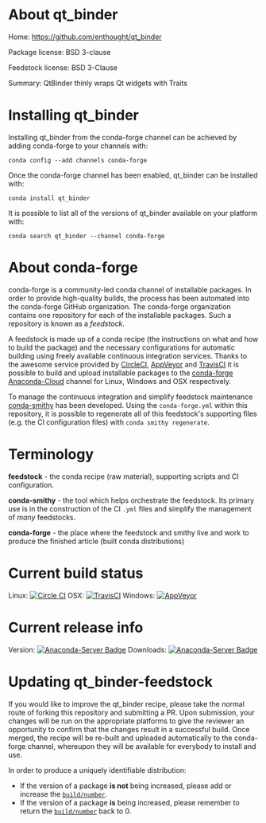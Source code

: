 About qt_binder
===============

Home: https://github.com/enthought/qt_binder

Package license: BSD 3-clause

Feedstock license: BSD 3-Clause

Summary: QtBinder thinly wraps Qt widgets with Traits



Installing qt_binder
====================

Installing qt_binder from the conda-forge channel can be achieved by adding conda-forge to your channels with:

```
conda config --add channels conda-forge
```

Once the conda-forge channel has been enabled, qt_binder can be installed with:

```
conda install qt_binder
```

It is possible to list all of the versions of qt_binder available on your platform with:

```
conda search qt_binder --channel conda-forge
```


About conda-forge
=================

conda-forge is a community-led conda channel of installable packages.
In order to provide high-quality builds, the process has been automated into the
conda-forge GitHub organization. The conda-forge organization contains one repository
for each of the installable packages. Such a repository is known as a *feedstock*.

A feedstock is made up of a conda recipe (the instructions on what and how to build
the package) and the necessary configurations for automatic building using freely
available continuous integration services. Thanks to the awesome service provided by
[CircleCI](https://circleci.com/), [AppVeyor](http://www.appveyor.com/)
and [TravisCI](https://travis-ci.org/) it is possible to build and upload installable
packages to the [conda-forge](https://anaconda.org/conda-forge)
[Anaconda-Cloud](http://docs.anaconda.org/) channel for Linux, Windows and OSX respectively.

To manage the continuous integration and simplify feedstock maintenance
[conda-smithy](http://github.com/conda-forge/conda-smithy) has been developed.
Using the ``conda-forge.yml`` within this repository, it is possible to regenerate all of
this feedstock's supporting files (e.g. the CI configuration files) with ``conda smithy regenerate``.


Terminology
===========

**feedstock** - the conda recipe (raw material), supporting scripts and CI configuration.

**conda-smithy** - the tool which helps orchestrate the feedstock.
                   Its primary use is in the construction of the CI ``.yml`` files
                   and simplify the management of *many* feedstocks.

**conda-forge** - the place where the feedstock and smithy live and work to
                  produce the finished article (built conda distributions)

Current build status
====================

Linux: [![Circle CI](https://circleci.com/gh/conda-forge/qt_binder-feedstock.svg?style=svg)](https://circleci.com/gh/conda-forge/qt_binder-feedstock)
OSX: [![TravisCI](https://travis-ci.org/conda-forge/qt_binder-feedstock.svg?branch=master)](https://travis-ci.org/conda-forge/qt_binder-feedstock)
Windows: [![AppVeyor](https://ci.appveyor.com/api/projects/status/github/conda-forge/qt-binder-feedstock?svg=True)](https://ci.appveyor.com/project/conda-forge/qt-binder-feedstock/branch/master)

Current release info
====================
Version: [![Anaconda-Server Badge](https://anaconda.org/conda-forge/qt_binder/badges/version.svg)](https://anaconda.org/conda-forge/qt_binder)
Downloads: [![Anaconda-Server Badge](https://anaconda.org/conda-forge/qt_binder/badges/downloads.svg)](https://anaconda.org/conda-forge/qt_binder)


Updating qt_binder-feedstock
============================

If you would like to improve the qt_binder recipe, please take the normal
route of forking this repository and submitting a PR. Upon submission, your changes will
be run on the appropriate platforms to give the reviewer an opportunity to confirm that the
changes result in a successful build. Once merged, the recipe will be re-built and uploaded
automatically to the conda-forge channel, whereupon they will be available for everybody to
install and use.

In order to produce a uniquely identifiable distribution:
 * If the version of a package **is not** being increased, please add or increase
   the [``build/number``](http://conda.pydata.org/docs/building/meta-yaml.html#build-number-and-string).
 * If the version of a package **is** being increased, please remember to return
   the [``build/number``](http://conda.pydata.org/docs/building/meta-yaml.html#build-number-and-string)
   back to 0.
